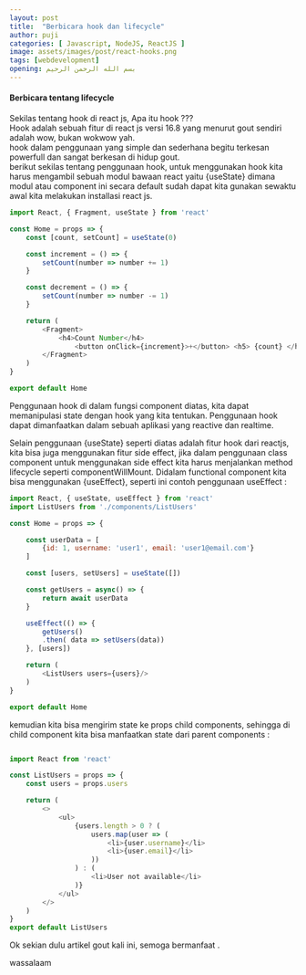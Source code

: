 ```yaml
---
layout: post
title:  "Berbicara hook dan lifecycle"
author: puji
categories: [ Javascript, NodeJS, ReactJS ]
image: assets/images/post/react-hooks.png
tags: [webdevelopment]
opening: بسم الله الرحمن الرحيم
---  
```


#### Berbicara tentang lifecycle  
Sekilas tentang hook di react js, Apa itu hook ???  
Hook adalah sebuah fitur di react js versi 16.8 yang menurut gout sendiri adalah wow, bukan wokwow yah.  
hook dalam penggunaan yang simple dan sederhana begitu terkesan powerfull dan sangat berkesan di hidup gout.  
berikut sekilas tentang penggunaan hook, untuk menggunakan hook kita harus mengambil sebuah modul bawaan react yaitu {useState} dimana modul atau component ini secara default sudah dapat kita gunakan sewaktu awal kita melakukan installasi react js.  

```javascript
import React, { Fragment, useState } from 'react'

const Home = props => {
	const [count, setCount] = useState(0)

	const increment = () => {
		setCount(number => number += 1)
	}

	const decrement = () => {
		setCount(number => number -= 1)
	}

	return (
		<Fragment>
			<h4>Count Number</h4>
				<button onClick={increment}>+</button> <h5> {count} </h5> <button onClick={decrement}>-</button>
		</Fragment>
	)
}

export default Home
```  

Penggunaan hook di dalam fungsi component diatas, kita dapat memanipulasi state dengan hook yang kita tentukan. Penggunaan hook dapat dimanfaatkan dalam sebuah aplikasi yang reactive dan realtime.  

Selain penggunaan {useState} seperti diatas adalah fitur hook dari reactjs, kita bisa juga menggunakan fitur side effect, jika dalam penggunaan class component untuk menggunakan side effect kita harus menjalankan method lifecycle seperti  componentWillMount. Didalam functional component kita bisa menggunakan {useEffect}, seperti ini contoh penggunaan useEffect :  

```javascript
import React, { useState, useEffect } from 'react'
import ListUsers from './components/ListUsers'

const Home = props => {

	const userData = [
		{id: 1, username: 'user1', email: 'user1@email.com'}
	]

	const [users, setUsers] = useState([])

	const getUsers = async() => {
		return await userData
	}

	useEffect(() => {
		getUsers()
		.then( data => setUsers(data))
	}, [users])

	return (
		<ListUsers users={users}/>
	)
} 

export default Home

```  

kemudian kita bisa mengirim state ke props child components, sehingga di child component kita bisa manfaatkan state dari parent components :  

```javascript

import React from 'react'

const ListUsers = props => {
	const users = props.users

	return (
		<>
			<ul>
				{users.length > 0 ? (
					users.map(user => (
						<li>{user.username}</li>
						<li>{user.email}</li>
					))
				) : (
					<li>User not available</li>
				)}
			</ul>
		</>
	)
}
export default ListUsers
```  

Ok sekian dulu artikel gout kali ini, semoga bermanfaat .

wassalaam


